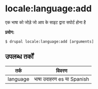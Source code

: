 # locale:language:add
एक भाषा को जोड़े जो आप के साइट द्वारा सपोर्ट होना है

**प्रयोग:**
```
$ drupal locale:language:add [arguments] 
```

## उपलब्ध तर्कों
तर्क | विवरण
---------|-------------
language | भाषा उदाहरण es या Spanish

